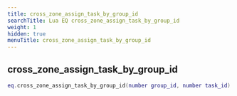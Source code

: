 ```yaml
---
title: cross_zone_assign_task_by_group_id
searchTitle: Lua EQ cross_zone_assign_task_by_group_id
weight: 1
hidden: true
menuTitle: cross_zone_assign_task_by_group_id
---
```

## cross_zone_assign_task_by_group_id
```lua
eq.cross_zone_assign_task_by_group_id(number group_id, number task_id) -- void
```